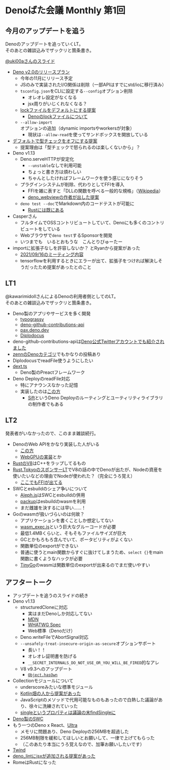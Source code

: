 # Denoばた会議 Monthly 第1回

## 今月のアップデートを追う
Denoのアップデートを追っていくLT。  
そのあとの雑談込みでザックリと箇条書き。

[@uki00aさんのスライド](https://uki00a.github.io/slides/denobata-2021-09-19#5)

- [Deno v2.0のリリースプラン](https://github.com/denoland/deno/issues/12110)
  - 今年の11月にリリース予定
  - JSのみで実装されたI/O関係は削除（一部APIはすでにstd/ioに移行済み）
  - `tsconfig.json`をCLIに設定する`--config`オプション削除
    - オレオレ設定がなくなる
    - jsx周りがいじくれなくなる？
  - [lockファイルをデフォルトにする提案](https://github.com/denoland/deno/issues/11971)
    - [Denoのlockファイルについて](https://deno.land/manual/linking_to_external_code/integrity_checking)
  - `--allow-import`オプションの追加（dynamic importsやworkersが対象）
    - 現状は`--allow-read`を使ってサンドボックスを開放している
- [デフォルトで型チェックをオフにする提案](https://github.com/denoland/deno/issues/11340)
  - 提案理由は「型チェックで怒られるのは楽しくないから」？
- Deno v1.13
  - Deno.serveHTTPが安定化
    - `--unstable`なしで利用可能
    - ちょっと書き方は煩わしい
    - ちゃんとしたければフレームワークを使う感じになりそう
  - プラグインシステムが削除、代わりとしてFFIを導入
    - FFIを雑に表すと「DLLの関数を呼べる一般的な規格」（[Wikipedia](https://ja.wikipedia.org/wiki/Foreign_function_interface)）
    - [deno_webviewの作者が出した提案](https://github.com/denoland/deno/pull/11152)
  - `deno test --doc`でMarkdown内のコードテストが可能に
    - [Rustには既にある](https://doc.rust-lang.org/rust-by-example/testing/doc_testing.html)
- Casperさん
  - フルタイムでOSSコントリビュートしていて、Denoにも多くのコントリビュートをしている
  - Webブラウザで`deno test`するSponsorを開発
  - いつまでも　いるとおもうな　こんとりびゅーたー
- importに拡張子なしを許容しないか？ とRyanから提案があった
  - [2021/09/16のミーティング内容](https://github.com/denoland/deno/discussions/12108)
  - tensorflowを利用するときにエラーが出て、拡張子をつければ解決しそうだったため提案があったとのこと

## LT1
@kawarimidollさんによるDenoの利用者側としてのLT。  
そのあとの雑談込みでザックリと箇条書き。

- Deno製のアプリやサービスを多く開発
  - [typograssy](https://github.com/kawarimidoll/typograssy)
  - [deno-github-contributions-api](https://github.com/kawarimidoll/deno-github-contributions-api)
  - [pax.deno.dev](https://github.com/kawarimidoll/pax.deno.dev)
  - [Diplodocus](https://github.com/kawarimidoll/deno-diplodocus)
- deno-github-contributions-apiは[Deno公式Twitterアカウントでも紹介されました](https://twitter.com/deno_land/status/1420387162206478340)
- [zennのDenoカテゴリ](https://zenn.dev/topics/deno)でもかなりの投稿あり
- DiplodocusでreadFile使うようにしたい
- [dext.ts](https://github.com/lucacasonato/dext.ts)
  - Deno製のPreactフレームワーク
- Deno DeployのreadFile対応
  - 特にアナウンスなかった記憶
  - 実装したのは[この方](https://github.com/satyarohith)
    - [Sift](https://github.com/satyarohith/sift)というDeno Deployのルーティングとユーティリティライブラリの制作者でもある

## LT2
発表者がいなかったので、このまま雑談続行。

- DenoのWeb APIをかなり実装した人がいる
  - [この方](https://github.com/crowlKats)
  - [WebGPUの実装](https://github.com/denoland/deno/pull/7977)とか
- [RustのV8](https://github.com/denoland/rusty_v8)はC++をラップしてるもの
- [Rust.TokyoのスポンサーLT](https://speakerdeck.com/jlkiri/node-dot-js-in-rust-how-to-do-it-and-what-to-expect-from-it)でV8の話の中でDenoが出たが、Nodeの資産を使いたいなどの理由でNodeが使われた？（完全にうろ覚え）
  - [ここでもFFIが出てる](https://speakerdeck.com/jlkiri/node-dot-js-in-rust-how-to-do-it-and-what-to-expect-from-it?slide=37)
- SWCとesbuildのシェア争いについて
  - [Aleph.js](https://github.com/alephjs/aleph.js)はSWCとesbuildの併用
  - [packup](https://github.com/kt3k/packup)はesbuildのwasmを利用
  - まだ雌雄を決するには早い……！
- Goのwasmが扱いづらいのは何故？
  - アプリケーションを書くことしか想定してない
  - [wasm_exec.js](https://github.com/golang/go/blob/master/misc/wasm/wasm_exec.js)という巨大なグルーコードが必要
  - 最低1.4MBくらいと、そもそもファイルサイズが巨大
  - GCとかもろもろ含んでいて、ポータビリティがよくない
  - 関数単位のexportができない
  - 普通に使うとmain関数からすぐに抜けてしまうため、`select {}`をmain関数に書くようなハックが必要
  - [TinyGo](https://github.com/tinygo-org/tinygo)のwasmは関数単位のexportが出来るのでまだ使いやすい

## アフタートーク
- アップデートを追うのスライドの続き
- Deno v1.13
  - structuredCloneに対応
    - 実はまだDenoしか対応してない
    - [MDN](https://developer.mozilla.org/en-US/docs/Web/API/structuredClone)
    - [WHATWG Spec](https://html.spec.whatwg.org/multipage/structured-data.html#dom-structuredclone)
    - Web標準（Denoだけ）
  - Deno.writeFileでAbortSignal対応
  - `--unsafely-treat-insecure-origin-as-secure`オプションサポート
    - 長い！！
    - オレオレ証明書を防げる
    - `__SECRET_INTERNALS_DO_NOT_USE_OR_YOU_WILL_BE_FIRED`的なアレ
  - V8 v9.3へのアップデート
    - [`Object.hasOwn`](https://github.com/tc39/proposal-accessible-object-hasownproperty)
- Collectionモジュールについて
  - underscoreみたいな標準モジュール
  - [Kotlin畑の人から提案があった](https://github.com/denoland/deno_std/discussions/970)
  - JavaScriptのメソッドで代用可能なものもあったので白熱した議論があり、徐々に洗練されていった
  - [singleというプロパティは議論の末findSingleに](https://github.com/denoland/deno_std/pull/1166)
- [Deno製のSWC](https://github.com/nestdotland/deno_swc)
- もう一つのDeno x React、[Ultra](https://github.com/exhibitionist-digital/ultra)
  - メモリに問題あり、Deno Deployの256MBを超過した
  - 256MB制限を緩和してほしいとお願いして、一律で上げてもらった
  - （このあたり本当にうろ覚えなので、加筆お願いしたいです）
- [Twind](https://github.com/tw-in-js/twind)
- [deno_lintにjsxが追加される提案があった](https://github.com/denoland/deno_lint/pull/838)
- RomeはRustになった
